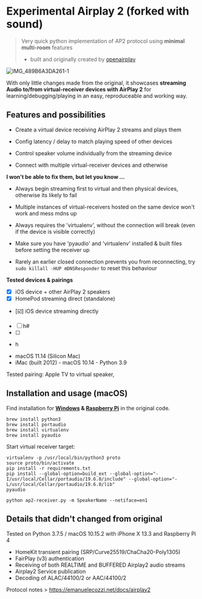 # Experimental Airplay 2 (forked with sound)

> Very quick python implementation of AP2 protocol using **minimal multi-room** features 
> - built and originally created by [openairplay](https://github.com/openairplay/airplay2-receiver)


![IMG_489B6A3DA261-1](https://user-images.githubusercontent.com/48214337/117120989-55222c00-ad94-11eb-9520-2e22e601eb45.jpeg)

With only little changes made from the original, it showcases **streaming Audio to/from virtual-receiver devices with AirPlay 2** for learning/debugging/playing in an easy, reproduceable and working way.


## Features and possibilities

- Create a virtual device receiving AirPlay 2 streams and plays them 

- Config latency / delay to match playing speed of other devices

- Control speaker volume individually from the streaming device

- Connect with multiple virtual-receiver devices and otherwise


**I won't be able to fix them, but let you know ...**


- Always begin streaming first to virtual and then physical devices, otherwise its likely to fail

- Multiple instances of virtual-receivers hosted on the same device won't work and mess mdns up

- Always requires the 'virtualenv', without the connection will break (even if the device is visible correctly)

- Make sure you have 'pyaudio' and 'virtualenv' installed & built files before setting the receiver up

- Rarely an earlier closed connection prevents you from reconnecting, try `sudo killall -HUP mDNSResponder` to reset this behaviour


**Tested devices & pairings**


- [x] iOS device + other AirPlay 2 speakers
- [x] HomePod streaming direct (standalone)
- [☑️] iOS device streaming directly
- [ ] h#
- [ ] 
- h


* macOS 11.14 (Silicon Mac) 
* iMac (built 2012) - macOS 10.14 - Python 3.9

Tested pairing: Apple TV to virtual speaker,  


## Installation and usage (macOS)

Find installation for **[Windows](https://github.com/openairplay/airplay2-receiver/blob/master/README.md#windows) & [Raspberry Pi](https://github.com/openairplay/airplay2-receiver/blob/master/README.md#raspberry-pi-4)** in the original code.


```
brew install python3  
brew install portaudio
brew install virtualenv
brew install pyaudio
```

Start virtual receiver target:

```
virtualenv -p /usr/local/bin/python3 proto
source proto/bin/activate
pip install -r requirements.txt 
pip install --global-option=build_ext --global-option="-I/usr/local/Cellar/portaudio/19.6.0/include" --global-option="-L/usr/local/Cellar/portaudio/19.6.0/lib" 
pyaudio

python ap2-receiver.py -m SpeakerName --netiface=en1
```



## Details that didn't changed from original

Tested on Python 3.7.5 / macOS 10.15.2 with iPhone X 13.3 and Raspberry Pi 4

- HomeKit transient pairing (SRP/Curve25519/ChaCha20-Poly1305)
- FairPlay (v3) authentication
- Receiving of both REALTIME and BUFFERED Airplay2 audio streams
- Airplay2 Service publication
- Decoding of ALAC/44100/2 or AAC/44100/2

Protocol notes > https://emanuelecozzi.net/docs/airplay2

